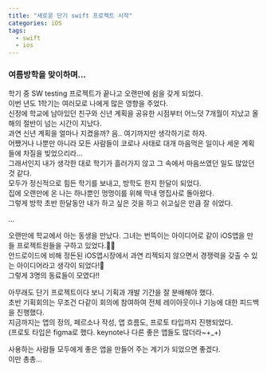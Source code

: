 ```yaml
---
title: "새로운 단기 swift 프로젝트 시작"
categories: iOS
tags:
  - swift
  - ios
---
```


### 여름방학을 맞이하며...

학기 중 SW testing 프로젝트가 끝나고 오랜만에 쉼을 갖게 되었다.     
이번 년도 1학기는 여러모로 나에게 많은 영향을 주었다.    
신정에 학교에 남아있던 친구와 신년 계획을 공유한 시점부터 어느덧 7개월이 지났고 올해의 절반이 넘는 시간이 지났다.    
과연 신년 계획을 얼마나 지켰을까? 음.. 여기까지만 생각하기로 하자.    
어쨌거나 나뿐만 아니라 모든 사람들이 코로나 사태로 대개 마음먹은 일이나 세운 계획들에 차질을 빚었으리라...  
그래서인지 내가 생각한 대로 학기가 흘러가지 않고 그 속에서 마음쓰였던 일도 많았던 것 같다.    
모두가 정신적으로 힘든 학기를 보내고, 방학도 한지 한달이 되었다.    
집에 오랜만에 온 나는 하나뿐인 멍멍이를 위해 막내 멍집사로 돌아왔다.   
그렇게 방학 초반 한달동안 내가 하고 싶은 것을 하고 쉬고싶은 만큼 잘 쉬었다.    

...  

오랜만에 학교에서 아는 동생을 만났다. 그녀는 번뜩이는 아이디어로 같이 iOS앱을 만들 프로젝트원들을 구하고 있었다.🤩🤩     
안드로이드에 비해 정돈된 iOS앱시장에서 과연 리젝되지 않으면서 경쟁력을 갖출 수 있는 아이디어라고 생각이 되었다!👏   
그렇게 3명의 동료들이 모였다!!    



아무래도 단기 프로젝트이다 보니 기획과 개발 기간을 잘 분배해야 했다.    
초반 기획회의는 무조건 다같이 회의에 참여하여 전체 레이아웃이나 기능에 대한 피드백을 진행했다.     
지금까지는 앱의 정의, 페르소나 작성, 앱 흐름도, 프로토 타입까지 진행되었다.     
(프로토 타입은 figma로 했다. keynote나 다른 좋은 앱들도 많더라~+\_\+\)

사용하는 사람들 모두에게 좋은 앱을 만들어 주는 계기가 되었으면 좋겠다.    
이만 총총...     
